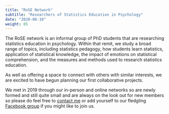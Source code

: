 ```yaml
---
title: "RoSE Network"
subtitle: "Researchers of Statistics Education in Psychology"
date: "2020-08-10"
weight: 05
---
```




The RoSE network is an informal group of PhD students that are researching statistics education in psychology. Within that remit, we study a broad range of topics, including statistics pedagogy, how students learn statistics, application of statistical knowledge, the impact of emotions on statistical comprehension, and the measures and methods used to research statistics education.

As well as offering a space to connect with others with similar interests, we are excited to have begun planning our first collaborative projects.

We met in 2019 through our in-person and online networks so are newly formed and still quite small and are always on the look out for new members so please do feel free to [contact me](#contact) or add yourself to our fledgling [Facebook group](https://www.facebook.com/groups/189452378814964/?ref=bookmarks) if you might like to join us.
